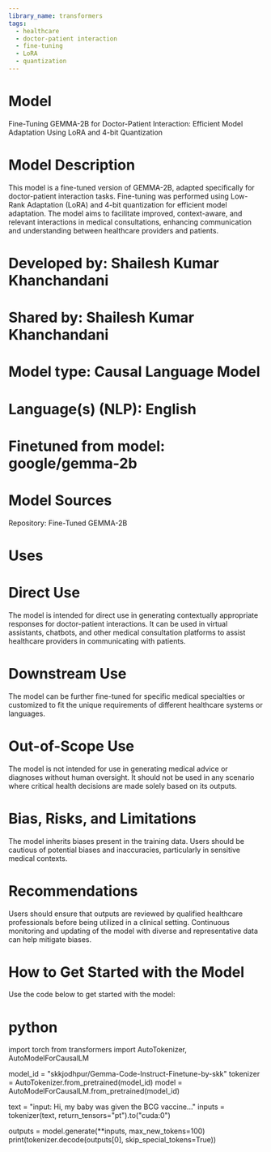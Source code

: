 ```yaml
---
library_name: transformers
tags:
  - healthcare
  - doctor-patient interaction
  - fine-tuning
  - LoRA
  - quantization
---
```



# Model

Fine-Tuning GEMMA-2B for Doctor-Patient Interaction: Efficient Model Adaptation Using LoRA and 4-bit Quantization

# Model Description
This model is a fine-tuned version of GEMMA-2B, adapted specifically for doctor-patient interaction tasks. Fine-tuning was performed using Low-Rank Adaptation (LoRA) and 4-bit quantization for efficient model adaptation. The model aims to facilitate improved, context-aware, and relevant interactions in medical consultations, enhancing communication and understanding between healthcare providers and patients.

# Developed by: Shailesh Kumar Khanchandani
# Shared by: Shailesh Kumar Khanchandani
# Model type: Causal Language Model
# Language(s) (NLP): English
# Finetuned from model: google/gemma-2b

# Model Sources
Repository: Fine-Tuned GEMMA-2B

# Uses
# Direct Use
The model is intended for direct use in generating contextually appropriate responses for doctor-patient interactions. It can be used in virtual assistants, chatbots, and other medical consultation platforms to assist healthcare providers in communicating with patients.

# Downstream Use
The model can be further fine-tuned for specific medical specialties or customized to fit the unique requirements of different healthcare systems or languages.

# Out-of-Scope Use
The model is not intended for use in generating medical advice or diagnoses without human oversight. It should not be used in any scenario where critical health decisions are made solely based on its outputs.

# Bias, Risks, and Limitations
The model inherits biases present in the training data. Users should be cautious of potential biases and inaccuracies, particularly in sensitive medical contexts.

# Recommendations
Users should ensure that outputs are reviewed by qualified healthcare professionals before being utilized in a clinical setting. Continuous monitoring and updating of the model with diverse and representative data can help mitigate biases.


# How to Get Started with the Model

Use the code below to get started with the model:

# python
import torch
from transformers import AutoTokenizer, AutoModelForCausalLM

model_id = "skkjodhpur/Gemma-Code-Instruct-Finetune-by-skk"
tokenizer = AutoTokenizer.from_pretrained(model_id)
model = AutoModelForCausalLM.from_pretrained(model_id)

text = "input: Hi, my baby was given the BCG vaccine..."
inputs = tokenizer(text, return_tensors="pt").to("cuda:0")

outputs = model.generate(**inputs, max_new_tokens=100)
print(tokenizer.decode(outputs[0], skip_special_tokens=True))
